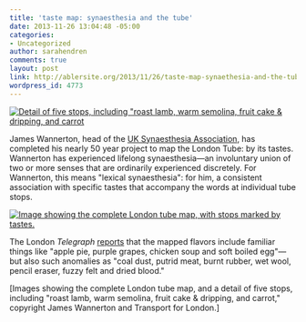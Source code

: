 ```yaml
---
title: 'taste map: synaesthesia and the tube'
date: 2013-11-26 13:04:48 -05:00
categories:
- Uncategorized
author: sarahendren
comments: true
layout: post
link: http://ablersite.org/2013/11/26/taste-map-synaethesia-and-the-tube/
wordpress_id: 4773
---
```


[![Detail of five stops, including "roast lamb, warm semolina, fruit cake & dripping, and carrot](http://ablersite.files.wordpress.com/2013/11/tastemap4_2650444c.jpg)](http://ablersite.files.wordpress.com/2013/11/tastemap4_2650444c.jpg)

James Wannerton, head of the [UK Synaesthesia Association](http://www.uksynaesthesia.com/), has completed his nearly 50 year project to map the London Tube: by its tastes. Wannerton has experienced lifelong synaesthesia—an involuntary union of two or more senses that are ordinarily experienced discretely. For Wannerton, this means "lexical synaesthesia": for him, a consistent association with specific tastes that accompany the words at individual tube stops.

[![Image showing the complete London tube map, with stops marked by tastes.](http://ablersite.files.wordpress.com/2013/11/thumb.jpg)](http://ablersite.files.wordpress.com/2013/11/thumb.jpg)

The London _Telegraph_ [reports](http://www.telegraph.co.uk/news/uknews/road-and-rail-transport/10257633/What-do-London-Underground-stops-taste-like.html) that the mapped flavors include familiar things like "apple pie, purple grapes, chicken soup and soft boiled egg"—but also such anomalies as "coal dust, putrid meat, burnt rubber, wet wool, pencil eraser, fuzzy felt and dried blood."

[Images showing the complete London tube map, and a detail of five stops, including "roast lamb, warm semolina, fruit cake & dripping, and carrot," copyright James Wannerton and Transport for London.]
